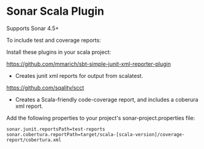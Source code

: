 Sonar Scala Plugin
===========
Supports Sonar 4.5+ 

To include test and coverage reports:

Install these plugins in your scala project:

https://github.com/mmarich/sbt-simple-junit-xml-reporter-plugin
- Creates junit xml reports for output from scalatest.

https://github.com/sqality/scct
- Creates a Scala-friendly code-coverage report, and includes a coberura xml report.


Add the following properties to your project's sonar-project.properties file:

    sonar.junit.reportsPath=test-reports
    sonar.cobertura.reportPath=target/scala-[scala-version]/coverage-report/cobertura.xml
